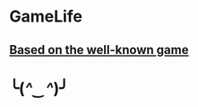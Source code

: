 # GameLife

## [Based on the well-known game](https://uk.wikipedia.org/wiki/%D0%96%D0%B8%D1%82%D1%82%D1%8F_(%D0%B3%D1%80%D0%B0))


# ╰(*^‿^*)╯ 
